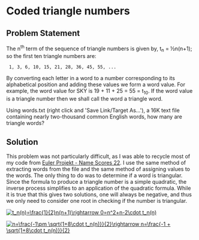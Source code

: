 # Coded triangle numbers

## Problem Statement

The n<sup>th</sup> term of the sequence of triangle numbers is given by, t<sub>n</sub> = ½n(n+1); so the first ten triangle numbers are:

     1, 3, 6, 10, 15, 21, 28, 36, 45, 55, ...

By converting each letter in a word to a number corresponding to its alphabetical position and adding these values we form a word value. For example, the word value for SKY is 19 + 11 + 25 = 55 = t<sub>10</sub>. If the word value is a triangle number then we shall call the word a triangle word.

Using words.txt (right click and 'Save Link/Target As...'), a 16K text file containing nearly two-thousand common English words, how many are triangle words?

## Solution
This problem was not particularly difficult, as I was able to recycle most of my code from [Euler Projekt - Name Scores 22](https://github.com/AncientAbysswalker/Projekt-Euler/tree/master/Euler%20Projekt%20022%20-%20Names%20scores). I use the same method of extracting words from the file and the same method of assigning values to the words. The only thing to do was to determine if a word is triangular. Since the formula to produce a triangle number is a simple quadratic, the inverse process simplifies to an application of the quadratic formula. While it is true that this gives two solutions, one will always be negative, and thus we only need to consider one root in checking if the number is triangular.

<a href="https://www.codecogs.com/eqnedit.php?latex=t_n(n)=\frac{1}{2}n(n&plus;1)\rightarrow&space;0=n^2&plus;n-2\cdot&space;t_n(n)" target="_blank"><img src="https://latex.codecogs.com/gif.latex?t_n(n)=\frac{1}{2}n(n&plus;1)\rightarrow&space;0=n^2&plus;n-2\cdot&space;t_n(n)" title="t_n(n)=\frac{1}{2}n(n+1)\rightarrow 0=n^2+n-2\cdot t_n(n)" /></a>

<a href="https://www.codecogs.com/eqnedit.php?latex=n=\frac{-1\pm&space;\sqrt{1&plus;8\cdot&space;t_n(n)}}{2}\rightarrow&space;n=\frac{-1&space;&plus;&space;\sqrt{1&plus;8\cdot&space;t_n(n)}}{2}" target="_blank"><img src="https://latex.codecogs.com/gif.latex?n=\frac{-1\pm&space;\sqrt{1&plus;8\cdot&space;t_n(n)}}{2}\rightarrow&space;n=\frac{-1&space;&plus;&space;\sqrt{1&plus;8\cdot&space;t_n(n)}}{2}" title="n=\frac{-1\pm \sqrt{1+8\cdot t_n(n)}}{2}\rightarrow n=\frac{-1 + \sqrt{1+8\cdot t_n(n)}}{2}" /></a>